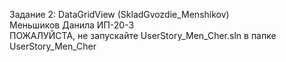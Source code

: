 Задание 2: DataGridView (SkladGvozdie_Menshikov)
<br> Меньшиков Данила ИП-20-3 <br>
ПОЖАЛУЙСТА, не запускайте UserStory_Men_Cher.sln в папке UserStory_Men_Cher
